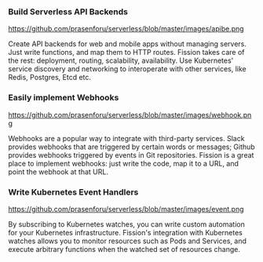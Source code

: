 ### Build Serverless API Backends

https://github.com/prasenforu/serverless/blob/master/images/apibe.png

Create API backends for web and mobile apps without managing servers. Just write functions, and map them to HTTP routes. Fission takes care of the rest: deployment, routing, scalability, availability. Use Kubernetes' service discovery and networking to interoperate with other services, like Redis, Postgres, Etcd etc.

### Easily implement Webhooks

https://github.com/prasenforu/serverless/blob/master/images/webhook.png

Webhooks are a popular way to integrate with third-party services. Slack provides webhooks that are triggered by certain words or messages; Github provides webhooks triggered by events in Git repositories. Fission is a great place to implement webhooks: just write the code, map it to a URL, and point the webhook at that URL.

### Write Kubernetes Event Handlers

https://github.com/prasenforu/serverless/blob/master/images/event.png

By subscribing to Kubernetes watches, you can write custom automation for your Kubernetes infrastructure. Fission's integration with Kubernetes watches allows you to monitor resources such as Pods and Services, and execute arbitrary functions when the watched set of resources change.
